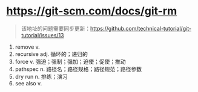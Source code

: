 # https://git-scm.com/docs/git-rm 
> 该地址的问题需要同步更新：https://github.com/technical-tutorial/git-tutorial/issues/13

1. remove v.
2. recursive adj. 循环的；递归的
3. force v. 强迫；强制；强加；迫使；促使；推动
4. pathspec n. 路径名；路径规格；路径规范；路径参数
5. dry run n. 排练；演习
6. see also v. 
